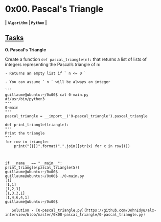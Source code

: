 # **0x00. Pascal's Triangle**

**| `Algorithm` | `Python` |**

## **[Tasks](https://github.com/JohnIdyu/alx-interview/tree/master/0x00-pascal_triangle#tasks)**

**0. Pascal's Triangle**

Create a function `def pascal_triangle(n):` that returns a list of lists of integers representing the Pascal’s triangle of n:

    - Returns an empty list if ` n <= 0 `

    - You can assume ` n ` will be always an integer

    ```
    guillaume@ubuntu:~/0x00$ cat 0-main.py
    #!/usr/bin/python3
    """
    0-main
    """
    pascal_triangle = __import__('0-pascal_triangle').pascal_triangle

    def print_triangle(triangle):
    """
    Print the triangle
    """
    for row in triangle:
        print("[{}]".format(",".join([str(x) for x in row])))



    if __name__ == "__main__":
	print_triangle(pascal_triangle(5))
    guillaume@ubuntu:~/0x00$
    guillaume@ubuntu:~/0x00$ ./0-main.py
    [1]
    [1,1]
    [1,2,1]
    [1,3,3,1]
    [1,4,6,4,1]
    guillaume@ubuntu:~/0x00$
```
   Solution - [0-pascal_triangle.py](https://github.com/JohnIdyu/alx-interview/blob/master/0x00-pascal_triangle/0-pascal_triangle.py) 

